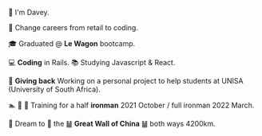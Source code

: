 👋 I'm Davey.

🛒  Change careers from retail to coding.

🎓  Graduated @ **Le Wagon** bootcamp.

💻  **Coding** in Rails.  📚 Studying Javascript & React.

🌱  **Giving back** Working on a personal project to help students at UNISA (University of South Africa).

🏊 🏃 🚴  Training for a half **ironman** 2021 October / full ironman 2022 March.

🎯  Dream to 🏃 the ䷡ **Great Wall of China** ䷡ both ways 4200km.
